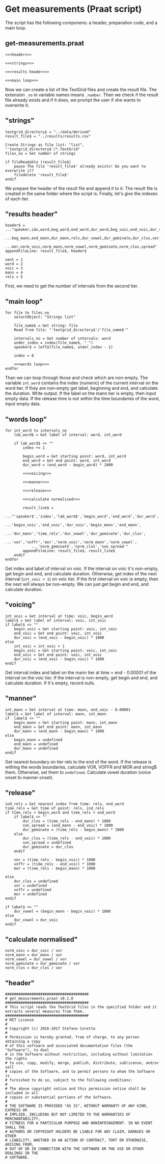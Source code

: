 # Get measurements (Praat script)

The script has the following componens: a header, preparation code, and a main loop.

## get-measurements.praat
```praat
<<<header>>>

<<<strings>>>

<<<results header>>>

<<<main loop>>>
```

Now we can create a list of the TextGrid files and create the result file.
The extension `_no` in variable names means `_number`.
Then we check if the result file already exists and if it does, we prompt the user if she wants to overwrite it.

## "strings"
```praat
textgrid_directory$ = "../data/derived"
result_file$ = "../results/results.csv"

Create Strings as file list: "list", "'textgrid_directory$'/*.TextGrid"
files_no = Get number of strings

if fileReadable (result_file$)
	pause The file 'result_file$' already exists! Do you want to overwrite it?
	filedelete 'result_file$'
endif
```

We prepare the header of the result file and append it to it.
The result file is created in the same folder where the script is.
Finally, let's give the indexes of each tier.

## "results header"
```praat
header$ =
..."speaker,idx,word,beg_word,end_word,dur_word,beg_voic,end_voic,dur_voic,
    ...beg_mann,end_mann,dur_mann,rels,dur_vowel,dur_geminate,dur_clos,vor,voffr,
    ...mor,norm_voic,norm_mann,norm_vowel,norm_geminate,norm_clos,spread"
appendFileLine: result_file$, header$

sent = 1
word = 2
voic = 3
mann = 4
rels = 5
```

First, we need to get the number of intervals from the second tier.


## "main loop"
```praat
for file to files_no
    selectObject: "Strings list"

    file_name$ = Get string: file
    Read from file: "'textgrid_directory$'/'file_name$'"

    intervals_no = Get number of intervals: word
    under_index = index(file_name$, "_")
    speaker$ = left$(file_name$, under_index - 1)

    index = 0

    <<<words loop>>>
endfor
```

Than we can loop through those and check which are non-empty.
The variable `int_word` contains the index (numeric) of the current interval on the word tier.
If they are non-empty get label, beginning and end, and calculate the duration.
Write output.
If the label on the mann tier is empty, then input empty data.
If the release time is not within the time boundaries of the word, input empty data.

## "words loop"
```praat
for int_word to intervals_no
    lab_word$ = Get label of interval: word, int_word

    if lab_word$ <> ""
        index += 1

        begin_word = Get starting point: word, int_word
        end_word = Get end point: word, int_word
        dur_word = (end_word - begin_word) * 1000

        <<<voicing>>>

        <<<manner>>>

        <<<release>>>

        <<<calculate normalised>>>

        result_line$ =
        ..."'speaker$','index','lab_word$','begin_word','end_word','dur_word',
            ...'begin_voic','end_voic','dur_voic','begin_mann','end_mann',
            ...'dur_mann','time_rels','dur_vowel','dur_geminate','dur_clos',
            ...'vor','voffr','mor','norm_voic','norm_mann','norm_vowel',
            ...'norm_geminate','norm_clos','son_spread'"
        appendFileLine: result_file$, result_line$
    endif
endfor
```

Get index and label of interval on voic.
If the interval on voic it's non-empty, get begin and end, and calculate duration.
Otherwise, get index of the next interval (`int_voic + 1`) on voic tier.
If the first interval on voic is empty, then the next will always be non-empty.
We can just get begin and end, and calculate duration.

## "voicing"
```praat
int_voic = Get interval at time: voic, begin_word
label$ = Get label of interval: voic, int_voic
if label$ <> ""
    begin_voic = Get starting point: voic, int_voic
    end_voic = Get end point: voic, int_voic
    dur_voic = (end_voic - begin_voic) * 1000
else
    int_voic = int_voic + 1
    begin_voic = Get starting point: voic, int_voic
    end_voic = Get end point: voic, int_voic
    dur_voic = (end_voic - begin_voic) * 1000
endif
```

Get interval index and label on the mann tier at time = end - 0.00001 of the interval on the voic tier.
If the interval is non-empty, get begin and end, and calculate duration.
If it's empty, record nulls.

## "manner"
```praat
int_mann = Get interval at time: mann, end_voic - 0.00001
label$ = Get label of interval: mann, int_mann
if  label$ <> ""
    begin_mann = Get starting point: mann, int_mann
    end_mann = Get end point: mann, int_mann
    dur_mann = (end_mann - begin_mann) * 1000
else
    begin_mann = undefined
    end_mann = undefined
    dur_mann = undefined
endif
```

Get nearest boundary on tier rels to the end of the word.
If the release is withing the words boundaries, calculate VOR, VOFFR and MOR and string$ them.
Otherwise, set them to `undefined`.
Calculate vowel duration (voice onset to manner onset).

## "release"
```praat
ind_rels = Get nearest index from time: rels, end_word
time_rels = Get time of point: rels, ind_rels
if time_rels > begin_word and time_rels < end_word
    if label$ <> ""
        dur_clos = (time_rels - end_mann) * 1000
        son_spread = (end_mann - end_voic) * 1000
        dur_geminate = (time_rels - begin_mann) * 1000
    else
        dur_clos = (time_rels - end_voic) * 1000
        son_spread = undefined
        dur_geminate = dur_clos
    endif

    vor = (time_rels - begin_voic) * 1000
    voffr = (time_rels - end_voic) * 1000
    mor = (time_rels - begin_mann) * 1000

else
    dur_clos = undefined
    vor = undefined
    voffr = undefined
    mor = undefined
endif

if label$ <> ""
    dur_vowel = (begin_mann - begin_voic) * 1000
else
    dur_vowel = dur_voic
endif
```

## "calculate normalised"
```praat
norm_voic = dur_voic / vor
norm_mann = dur_mann / vor
norm_vowel = dur_vowel / vor
norm_geminate = dur_geminate / vor
norm_clos = dur_clos / vor
```


## "header"
```praat
######################################
# get_measurements.praat v0.1.0
######################################
# This script reads the TextGrid files in the specified folder and it extracts several measures from them.
######################################
# MIT License
#
# Copyright (c) 2016-2017 Stefano Coretta
#
# Permission is hereby granted, free of charge, to any person obtaining a copy
# of this software and associated documentation files (the "Software"), to deal
# in the Software without restriction, including without limitation the rights
# to use, copy, modify, merge, publish, distribute, sublicense, and/or sell
# copies of the Software, and to permit persons to whom the Software is
# furnished to do so, subject to the following conditions:
#
# The above copyright notice and this permission notice shall be included in all
# copies or substantial portions of the Software.
#
# THE SOFTWARE IS PROVIDED "AS IS", WITHOUT WARRANTY OF ANY KIND, EXPRESS OR
# IMPLIED, INCLUDING BUT NOT LIMITED TO THE WARRANTIES OF MERCHANTABILITY,
# FITNESS FOR A PARTICULAR PURPOSE AND NONINFRINGEMENT. IN NO EVENT SHALL THE
# AUTHORS OR COPYRIGHT HOLDERS BE LIABLE FOR ANY CLAIM, DAMAGES OR OTHER
# LIABILITY, WHETHER IN AN ACTION OF CONTRACT, TORT OR OTHERWISE, ARISING FROM,
# OUT OF OR IN CONNECTION WITH THE SOFTWARE OR THE USE OR OTHER DEALINGS IN THE
# SOFTWARE.
```
